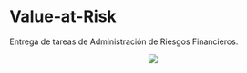 # Value-at-Risk
Entrega de tareas de Administración de Riesgos Financieros.

<p align="center">
   <img src="https://miro.medium.com/max/1400/1*Ejuq2_bJxz0afgLGwYayZQ.png"/>
</p>
